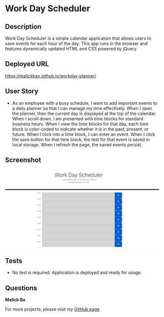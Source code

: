 # Work Day Scheduler
## Description
Work Day Scheduler is a simple calendar application that allows users to save events for each hour of the day. This app runs  in the browser and features dynamically updated HTML and CSS powered by jQuery.

## Deployed URL
https://malickbax.github.io/workday-planner/

## User Story
- As an employee with a busy schedule, I want to add important events to a daily planner so that I can manage my time effectively.
  When I open the planner, then the current day is displayed at the top of the calendar. When I scroll down, I am presented with time blocks for standard business hours.
  When I view the time blocks for that day, each time block is color-coded to indicate whether it is in the past, present, or future. 
  When I click into a time block, I can enter an event.
  When I click the save button for that time block, the text for that event is saved in local storage.
  When I refresh the page, the saved events persist.
  
## Screenshot
![Screenshot](assets/Screenshot.jpg)

## Tests
- No test is required. Application is deployed and ready for usage.

## Questions
**Malick Ba**

For more projects, please visit my [GitHub page](https://github.com/malickbax) 
